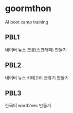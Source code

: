 # goormthon
AI boot camp training
## PBL1
네이버 뉴스 크롤(스크래퍼) 만들기

## PBL2
네이버 뉴스 카테고리 분류기 만들기
## PBL3
한국어 word2vec 만들기
